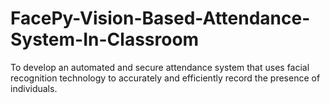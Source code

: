 # FacePy-Vision-Based-Attendance-System-In-Classroom
To develop an automated and secure attendance system that uses facial recognition technology to accurately and efficiently record the presence of individuals.
